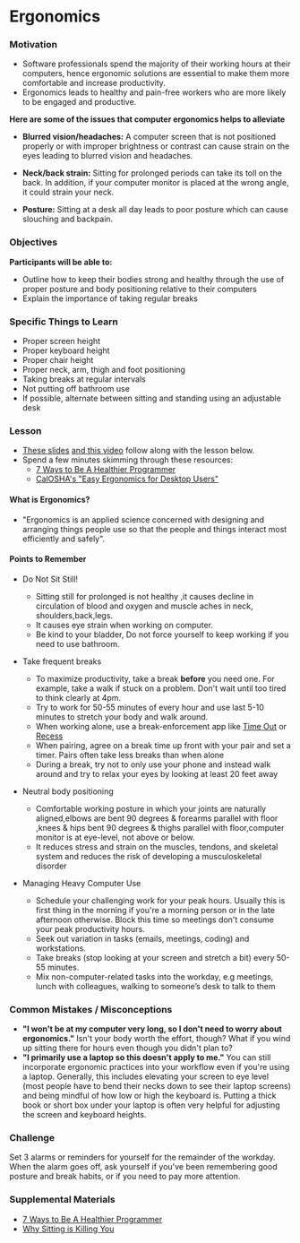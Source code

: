 # Ergonomics

### Motivation

- Software professionals spend the majority of their working hours at their computers, hence ergonomic solutions are essential to make them more comfortable and increase productivity.
- Ergonomics leads to healthy and pain-free workers who are more likely to be engaged and productive.

**Here are some of the issues that computer ergonomics helps to alleviate**

- **Blurred vision/headaches:** A computer screen that is not positioned properly or with improper brightness or contrast can cause strain on the eyes leading to blurred vision and headaches.

- **Neck/back strain:** Sitting for prolonged periods can take its toll on the back. In addition, if your computer monitor is placed at the wrong angle, it could strain your neck.

- **Posture:** Sitting at a desk all day leads to poor posture which can cause slouching and backpain.

### Objectives

**Participants will be able to:**

- Outline how to keep their bodies strong and healthy through the use of proper posture and body positioning relative to their computers
- Explain the importance of taking regular breaks

### Specific Things to Learn

- Proper screen height
- Proper keyboard height
- Proper chair height
- Proper neck, arm, thigh and foot positioning
- Taking breaks at regular intervals
- Not putting off bathroom use
- If possible, alternate between sitting and standing using an adjustable desk

### Lesson

- [These slides](https://docs.google.com/presentation/d/1q-X4-bPDdyk8Hr3ne-Rr0SMFMP7YRdJQz9AzAZ2fR1A/edit?usp=sharing) [and this video](https://drive.google.com/file/d/1Hit6LrHm1r6DlekGOSplfK5Ni00mtYZr/view?usp=sharing) follow along with the lesson below.
- Spend a few minutes skimming through these resources:
  - [7 Ways to Be A Healthier Programmer](https://successfulsoftware.net/2008/10/26/7-ways-to-be-a-healthier-programmer/)
  - [CalOSHA's "Easy Ergonomics for Desktop Users"](https://www.dir.ca.gov/dosh/dosh_publications/ComputerErgo.pdf)

#### What is Ergonomics?

- "Ergonomics is an applied science concerned with designing and arranging things people use so that the people and things interact most efficiently and safely".

#### Points to Remember

- Do Not Sit Still!

  - Sitting still for prolonged is not healthy ,it causes decline in circulation of blood and oxygen and muscle aches in neck, shoulders,back,legs.
  - It causes eye strain when working on computer.
  - Be kind to your bladder, Do not force yourself to keep working if you need to use bathroom.

- Take frequent breaks

  - To maximize productivity, take a break **before** you need one. For example, take a walk if stuck on a problem. Don't wait until too tired to think clearly at 4pm.
  - Try to work for 50-55 minutes of every hour and use last 5-10 minutes to stretch your body and walk around.
  - When working alone, use a break-enforcement app like [Time Out](https://apps.apple.com/us/app/time-out-break-reminders/id402592703?mt=12) or [Recess](https://apps.apple.com/us/app/recess/id621451282?mt=12)
  - When pairing, agree on a break time up front with your pair and set a timer. Pairs often take less breaks than when alone
  - During a break, try not to only use your phone and instead walk around and try to relax your eyes by looking at least 20 feet away

- Neutral body positioning

  - Comfortable working posture in which your joints are naturally aligned,elbows are bent 90 degrees & forearms parallel with floor ,knees & hips bent 90 degrees & thighs parallel with floor,computer monitor is at eye-level, not above or below.
  - It reduces stress and strain on the muscles, tendons, and skeletal system and reduces the risk of developing a musculoskeletal disorder

- Managing Heavy Computer Use
  - Schedule your challenging work for your peak hours. Usually this is first thing in the morning if you're a morning person or in the late afternoon otherwise. Block this time so meetings don't consume your peak productivity hours.
  - Seek out variation in tasks (emails, meetings, coding) and workstations.
  - Take breaks (stop looking at your screen and stretch a bit) every 50-55 minutes.
  - Mix non-computer-related tasks into the workday, e.g meetings, lunch with colleagues, walking to someone’s desk to talk to them

### Common Mistakes / Misconceptions

- **"I won't be at my computer very long, so I don't need to worry about ergonomics."** Isn't your body worth the effort, though? What if you wind up sitting there for hours even though you didn't plan to?
- **"I primarily use a laptop so this doesn't apply to me."** You can still incorporate ergonomic practices into your workflow even if you're using a laptop. Generally, this includes elevating your screen to eye level (most people have to bend their necks down to see their laptop screens) and being mindful of how low or high the keyboard is. Putting a thick book or short box under your laptop is often very helpful for adjusting the screen and keyboard heights.

### Challenge

Set 3 alarms or reminders for yourself for the remainder of the workday. When the alarm goes off, ask yourself if you've been remembering good posture and break habits, or if you need to pay more attention.

### Supplemental Materials

- [7 Ways to Be A Healthier Programmer](https://successfulsoftware.net/2008/10/26/7-ways-to-be-a-healthier-programmer/)
- [Why Sitting is Killing You](https://www.lifehack.org/articles/lifestyle/why-sitting-is-killing-you.html)
